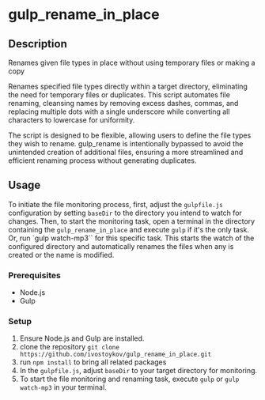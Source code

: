 # gulp_rename_in_place

## Description
Renames given file types in place without using temporary files or making a copy

Renames specified file types directly within a target directory, eliminating the need for temporary files or duplicates. This script automates file renaming, cleansing names by removing excess dashes, commas, and replacing multiple dots with a single underscore while converting all characters to lowercase for uniformity.

The script is designed to be flexible, allowing users to define the file types they wish to rename. gulp_rename is intentionally bypassed to avoid the unintended creation of additional files, ensuring a more streamlined and efficient renaming process without generating duplicates.

## Usage
To initiate the file monitoring process, first, adjust the `gulpfile.js` configuration by setting `baseDir` to the directory you intend to watch for changes. Then, to start the monitoring task, open a terminal in the directory containing the `gulp_rename_in_place` and execute `gulp` if it's the only task.
Or, run `gulp watch-mp3`` for this specific task. This starts the watch of the configured directory and automatically renames the files when any is created or the name is modified.

### Prerequisites
- Node.js
- Gulp

### Setup
1. Ensure Node.js and Gulp are installed.
2. clone the repository
```git clone https://github.com/ivostoykov/gulp_rename_in_place.git```
3. run `npm install` to bring all related packages
4. In the `gulpfile.js`, adjust `baseDir` to your target directory for monitoring.
5. To start the file monitoring and renaming task, execute `gulp` or `gulp watch-mp3` in your terminal.

